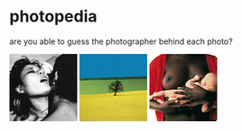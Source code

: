 # photopedia
are you able to guess the photographer behind each photo?

[![Nobuyoshi Araki](photos/nobuyoshi-araki-01-thumb.jpg)](araki.md)
![Franco Fontana](photos/franco-fontana-01-thumb.jpg)
![Oliviero Toscani](photos/oliviero-toscani-02-thumb.jpg)
